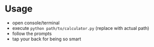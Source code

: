    # Usage
   
   - open console/terminal
   - execute `python path/to/calculator.py` (replace with actual path)
   - follow the prompts
   - tap your back for being so smart
   